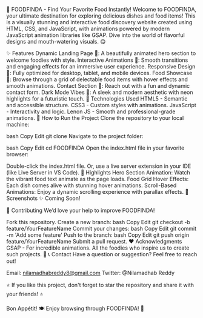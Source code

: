 🍔 FOODFINDA - Find Your Favorite Food Instantly!
Welcome to FOODFINDA, your ultimate destination for exploring delicious dishes and food items! This is a visually stunning and interactive food discovery website created using HTML, CSS, and JavaScript, with animations powered by modern JavaScript animation libraries like GSAP. Dive into the world of flavorful designs and mouth-watering visuals. 😋

✨ Features
Dynamic Landing Page 🌟: A beautifully animated hero section to welcome foodies with style.
Interactive Animations 🎨: Smooth transitions and engaging effects for an immersive user experience.
Responsive Design 📱: Fully optimized for desktop, tablet, and mobile devices.
Food Showcase 🍕: Browse through a grid of delectable food items with hover effects and smooth animations.
Contact Section 📧: Reach out with a fun and dynamic contact form.
Dark Mode Vibes 🌌: A sleek and modern aesthetic with neon highlights for a futuristic touch.
🔧 Technologies Used
HTML5 - Semantic and accessible structure.
CSS3 - Custom styles with animations.
JavaScript - Interactivity and logic.
Lenon JS - Smooth and professional-grade animations.
🚀 How to Run the Project
Clone the repository to your local machine:

bash
Copy
Edit
git clone <repository-url>
Navigate to the project folder:

bash
Copy
Edit
cd FOODFINDA
Open the index.html file in your favorite browser:

Double-click the index.html file.
Or, use a live server extension in your IDE (like Live Server in VS Code).
🌟 Highlights
Hero Section Animation: Watch the vibrant food text animate as the page loads.
Food Grid Hover Effects: Each dish comes alive with stunning hover animations.
Scroll-Based Animations: Enjoy a dynamic scrolling experience with parallax effects.
📸 Screenshots
✨ Coming Soon!

🤝 Contributing
We’d love your help to improve FOODFINDA!

Fork this repository.
Create a new branch:
bash
Copy
Edit
git checkout -b feature/YourFeatureName
Commit your changes:
bash
Copy
Edit
git commit -m 'Add some feature'
Push to the branch:
bash
Copy
Edit
git push origin feature/YourFeatureName
Submit a pull request.
❤️ Acknowledgments
GSAP - For incredible animations.
All the foodies who inspire us to create such projects. 🍴
📞 Contact
Have a question or suggestion? Feel free to reach out!

Email: nilamadhabreddy8@gmail.com
Twitter: @Nilamadhab Reddy

⭐ If you like this project, don't forget to star the repository and share it with your friends! ⭐

Bon Appétit! 🍽️
Enjoy browsing through FOODFINDA! 🥳
